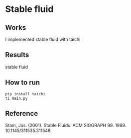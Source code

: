 # Stable fluid
## Works
I implemented stable fluid with taichi
## Results
stable fluid

## How to run
```
pip install taichi
ti main.py
```
## Reference
Stam, Jos. (2001). Stable Fluids. ACM SIGGRAPH 99. 1999. 10.1145/311535.311548. 
